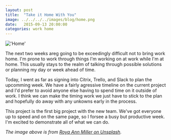 ```yaml
---
layout: post
title:  "Take it Home With You"
image: ../../../../images/blog/home.png
date:   2015-09-13 20:00:00
categories: work home
---
```


!['Home'][home-image]

The next two weeks areg going to be exceedingly difficult not to bring work home.  I'm prone to work through things I'm working on at work while I'm at home.  This usually stays to the realm of talking through possible solutions or planning my day or week ahead of time.

Today, I went as far as signing into Citrix, Trello, and Slack to plan the upcomming week.  We have a fairly agressive timeline on the current project and I'd prefer to avoid anyone else having to spend time on it outside of work.  I think we can make the timing work we just have to stick to the plan and hopefully do away with any unkowns early in the process.

This project is the first big project with the new team.  We've got everyone up to speed and on the same page, so I forsee a busy but productive week.  I'm excited to demonstrate all of what we can do.

*The image above is from [Roya Ann Miller on Unsplash].*

[Roya Ann Miller on Unsplash]:     https://unsplash.com/royaannmiller
[home-image]:   ../../../../images/blog/home.png "Home"